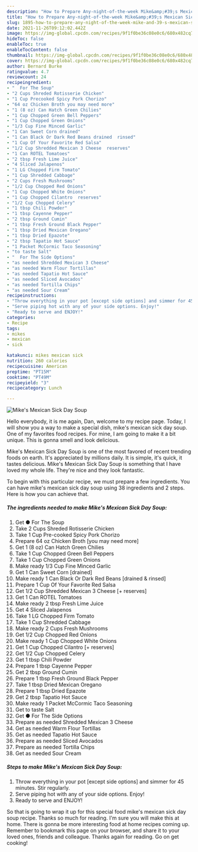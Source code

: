 ```yaml
---
description: "How to Prepare Any-night-of-the-week Mike&amp;#39;s Mexican Sick Day Soup"
title: "How to Prepare Any-night-of-the-week Mike&amp;#39;s Mexican Sick Day Soup"
slug: 1895-how-to-prepare-any-night-of-the-week-mike-and-39-s-mexican-sick-day-soup
date: 2021-11-26T09:12:02.442Z
image: https://img-global.cpcdn.com/recipes/9f1f0be36c08e0c6/680x482cq70/mikes-mexican-sick-day-soup-recipe-main-photo.jpg
hideToc: false
enableToc: true
enableTocContent: false
thumbnail: https://img-global.cpcdn.com/recipes/9f1f0be36c08e0c6/680x482cq70/mikes-mexican-sick-day-soup-recipe-main-photo.jpg
cover: https://img-global.cpcdn.com/recipes/9f1f0be36c08e0c6/680x482cq70/mikes-mexican-sick-day-soup-recipe-main-photo.jpg
author: Bernard Burke
ratingvalue: 4.7
reviewcount: 24
recipeingredient:
- "  For The Soup"
- "2 Cups Shreded Rotisserie Chicken"
- "1 Cup Precooked Spicy Pork Chorizo"
- "64 oz Chicken Broth you may need more"
- "1 (8 oz) Can Hatch Green Chilies"
- "1 Cup Chopped Green Bell Peppers"
- "1 Cup Chopped Green Onions"
- "1/3 Cup Fine Minced Garlic"
- "1 Can Sweet Corn drained"
- "1 Can Black Or Dark Red Beans drained  rinsed"
- "1 Cup Of Your Favorite Red Salsa"
- "1/2 Cup Shredded Mexican 3 Cheese  reserves"
- "1 Can ROTEL Tomatoes"
- "2 tbsp Fresh Lime Juice"
- "4 Sliced Jalapenos"
- "1 LG Chopped Firm Tomato"
- "1 Cup Shredded Cabbage"
- "2 Cups Fresh Mushrooms"
- "1/2 Cup Chopped Red Onions"
- "1 Cup Chopped White Onions"
- "1 Cup Chopped Cilantro  reserves"
- "1/2 Cup Chopped Celery"
- "1 tbsp Chili Powder"
- "1 tbsp Cayenne Pepper"
- "2 tbsp Ground Cumin"
- "1 tbsp Fresh Ground Black Pepper"
- "1 tbsp Dried Mexican Oregano"
- "1 tbsp Dried Epazote"
- "2 tbsp Tapatio Hot Sauce"
- "1 Packet McCormic Taco Seasoning"
- "to taste Salt"
- "  For The Side Options"
- "as needed Shredded Mexican 3 Cheese"
- "as needed Warm Flour Tortillas"
- "as needed Tapatio Hot Sauce"
- "as needed Sliced Avocados"
- "as needed Tortilla Chips"
- "as needed Sour Cream"
recipeinstructions:
- "Throw everything in your pot [except side options] and simmer for 45 minutes. Stir regularly."
- "Serve piping hot with any of your side options. Enjoy!"
- "Ready to serve and ENJOY!"
categories:
- Recipe
tags:
- mikes
- mexican
- sick

katakunci: mikes mexican sick 
nutrition: 260 calories
recipecuisine: American
preptime: "PT15M"
cooktime: "PT49M"
recipeyield: "3"
recipecategory: Lunch

---
```



![Mike&#39;s Mexican Sick Day Soup](https://img-global.cpcdn.com/recipes/9f1f0be36c08e0c6/680x482cq70/mikes-mexican-sick-day-soup-recipe-main-photo.jpg)

Hello everybody, it is me again, Dan, welcome to my recipe page. Today, I will show you a way to make a special dish, mike&#39;s mexican sick day soup. One of my favorites food recipes. For mine, I am going to make it a bit unique. This is gonna smell and look delicious.

Mike&#39;s Mexican Sick Day Soup is one of the most favored of recent trending foods on earth. It's appreciated by millions daily. It is simple, it's quick, it tastes delicious. Mike&#39;s Mexican Sick Day Soup is something that I have loved my whole life. They're nice and they look fantastic.




To begin with this particular recipe, we must prepare a few ingredients. You can have mike&#39;s mexican sick day soup using 38 ingredients and 2 steps. Here is how you can achieve that.

<!--inarticleads1-->

##### The ingredients needed to make Mike&#39;s Mexican Sick Day Soup:

1. Get  ● For The Soup
1. Take 2 Cups Shreded Rotisserie Chicken
1. Take 1 Cup Pre-cooked Spicy Pork Chorizo
1. Prepare 64 oz Chicken Broth [you may need more]
1. Get 1 (8 oz) Can Hatch Green Chilies
1. Take 1 Cup Chopped Green Bell Peppers
1. Take 1 Cup Chopped Green Onions
1. Make ready 1/3 Cup Fine Minced Garlic
1. Get 1 Can Sweet Corn [drained]
1. Make ready 1 Can Black Or Dark Red Beans [drained &amp; rinsed]
1. Prepare 1 Cup Of Your Favorite Red Salsa
1. Get 1/2 Cup Shredded Mexican 3 Cheese [+ reserves]
1. Get 1 Can ROTEL Tomatoes
1. Make ready 2 tbsp Fresh Lime Juice
1. Get 4 Sliced Jalapenos
1. Take 1 LG Chopped Firm Tomato
1. Take 1 Cup Shredded Cabbage
1. Make ready 2 Cups Fresh Mushrooms
1. Get 1/2 Cup Chopped Red Onions
1. Make ready 1 Cup Chopped White Onions
1. Get 1 Cup Chopped Cilantro [+ reserves]
1. Get 1/2 Cup Chopped Celery
1. Get 1 tbsp Chili Powder
1. Prepare 1 tbsp Cayenne Pepper
1. Get 2 tbsp Ground Cumin
1. Prepare 1 tbsp Fresh Ground Black Pepper
1. Take 1 tbsp Dried Mexican Oregano
1. Prepare 1 tbsp Dried Epazote
1. Get 2 tbsp Tapatio Hot Sauce
1. Make ready 1 Packet McCormic Taco Seasoning
1. Get to taste Salt
1. Get  ● For The Side Options
1. Prepare as needed Shredded Mexican 3 Cheese
1. Get as needed Warm Flour Tortillas
1. Get as needed Tapatio Hot Sauce
1. Prepare as needed Sliced Avocados
1. Prepare as needed Tortilla Chips
1. Get as needed Sour Cream




<!--inarticleads2-->

##### Steps to make Mike&#39;s Mexican Sick Day Soup:

1. Throw everything in your pot [except side options] and simmer for 45 minutes. Stir regularly.
1. Serve piping hot with any of your side options. Enjoy!
1. Ready to serve and ENJOY!



So that is going to wrap it up for this special food mike&#39;s mexican sick day soup recipe. Thanks so much for reading. I'm sure you will make this at home. There is gonna be more interesting food at home recipes coming up. Remember to bookmark this page on your browser, and share it to your loved ones, friends and colleague. Thanks again for reading. Go on get cooking!

